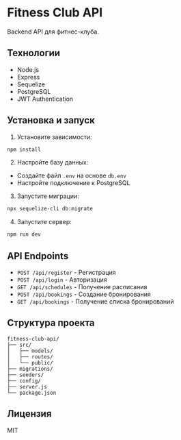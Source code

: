 # Fitness Club API

Backend API для фитнес-клуба.

## Технологии

- Node.js
- Express
- Sequelize
- PostgreSQL
- JWT Authentication

## Установка и запуск

1. Установите зависимости:
```bash
npm install
```

2. Настройте базу данных:
- Создайте файл `.env` на основе `db.env`
- Настройте подключение к PostgreSQL

3. Запустите миграции:
```bash
npx sequelize-cli db:migrate
```

4. Запустите сервер:
```bash
npm run dev
```

## API Endpoints

- `POST /api/register` - Регистрация
- `POST /api/login` - Авторизация
- `GET /api/schedules` - Получение расписания
- `POST /api/bookings` - Создание бронирования
- `GET /api/bookings` - Получение списка бронирований

## Структура проекта

```
fitness-club-api/
├── src/
│   ├── models/
│   ├── routes/
│   └── public/
├── migrations/
├── seeders/
├── config/
├── server.js
└── package.json
```

## Лицензия

MIT 